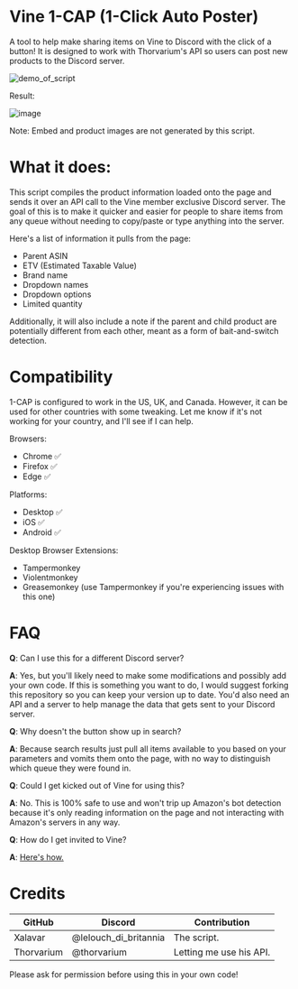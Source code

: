 # Vine 1-CAP (1-Click Auto Poster)
A tool to help make sharing items on Vine to Discord with the click of a button! It is designed to work with Thorvarium's API so users can post new products to the Discord server.

![demo_of_script](https://github.com/Xalavar/vine-product-sharing/assets/41214918/3dbf1e76-7df6-4a18-ae70-7264d2d3a18b)

Result:

![image](https://github.com/Xalavar/vine-product-sharing/assets/41214918/c7087bf8-bb68-4c9d-91c0-1d9461df9c83)

Note: Embed and product images are not generated by this script.

# What it does:

This script compiles the product information loaded onto the page and sends it over an API call to the Vine member exclusive Discord server. The goal of this is to make it quicker and easier for people to share items from any queue without needing to copy/paste or type anything into the server.

Here's a list of information it pulls from the page:

* Parent ASIN
* ETV (Estimated Taxable Value)
* Brand name
* Dropdown names
* Dropdown options
* Limited quantity

Additionally, it will also include a note if the parent and child product are potentially different from each other, meant as a form of bait-and-switch detection.

# Compatibility

1-CAP is configured to work in the US, UK, and Canada. However, it can be used for other countries with some tweaking. Let me know if it's not working for your country, and I'll see if I can help.

Browsers:
* Chrome ✅
* Firefox ✅
* Edge ✅

Platforms:
* Desktop ✅
* iOS ✅
* Android ✅

Desktop Browser Extensions:
* Tampermonkey
* Violentmonkey
* Greasemonkey (use Tampermonkey if you're experiencing issues with this one)

# FAQ

**Q**: Can I use this for a different Discord server?

**A**: Yes, but you'll likely need to make some modifications and possibly add your own code. If this is something you want to do, I would suggest forking this repository so you can keep your version up to date. You'd also need an API and a server to help manage the data that gets sent to your Discord server.

**Q**: Why doesn't the button show up in search?

**A**: Because search results just pull all items available to you based on your parameters and vomits them onto the page, with no way to distinguish which queue they were found in.

**Q**: Could I get kicked out of Vine for using this?

**A**: No. This is 100% safe to use and won't trip up Amazon's bot detection because it's only reading information on the page and not interacting with Amazon's servers in any way. 

**Q**: How do I get invited to Vine?

**A**: [Here's how.](https://www.youtube.com/watch?v=dQw4w9WgXcQ)

# Credits

| GitHub | Discord | Contribution
| -------- | -------- | -------- |
| Xalavar | @lelouch_di_britannia | The script. |
| Thorvarium | @thorvarium | Letting me use his API. |


Please ask for permission before using this in your own code!
